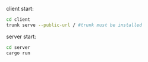 client start:
```bash
cd client
trunk serve --public-url / #trunk must be installed
```

server start:
```bash
cd server
cargo run
```

